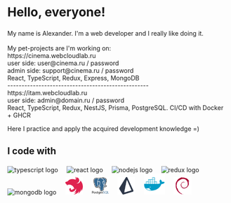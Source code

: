  <h1 align="left">Hello, everyone!</h1>

###

<p align="left">
    My name is Alexander. I'm a web developer and I really like doing it.
    <br>
    <br>My pet-projects are I'm working on: <br>
    https://cinema.webcloudlab.ru
    <br>user side: user@cinema.ru / password<br>
    admin side: support@cinema.ru / password
    <br>React, TypeScript, Redux, Express, MongoDB<br>
    --------------------------------------------------
    <br>https://itam.webcloudlab.ru<br>
    user side: admin@domain.ru / password
    <br>React, TypeScript, Redux, NestJS, Prisma, PostgreSQL. CI/CD with Docker + GHCR<b></b>
    <p>Here I practice and apply the acquired development knowledge =)<p></p>

<p align="left"></p>

###

<h2 align="left">I code with</h2>

###

<div align="left">
  <img src="https://cdn.jsdelivr.net/gh/devicons/devicon/icons/typescript/typescript-original.svg" height="40" alt="typescript logo"  />
  <img width="12" />
  <img src="https://cdn.jsdelivr.net/gh/devicons/devicon/icons/react/react-original.svg" height="40" alt="react logo"  />
  <img width="12" />
  <img src="https://cdn.jsdelivr.net/gh/devicons/devicon/icons/nodejs/nodejs-original.svg" height="40" alt="nodejs logo"  />
  <img width="12" />
  <img src="https://cdn.jsdelivr.net/gh/devicons/devicon/icons/redux/redux-original.svg" height="40" alt="redux logo"  />
  <img width="12" />
  <img src="https://cdn.jsdelivr.net/gh/devicons/devicon/icons/mongodb/mongodb-original.svg" height="40" alt="mongodb logo"  />
  <img width="12" />
  <img src="https://github.com/devicons/devicon/blob/v2.16.0/icons/nestjs/nestjs-original.svg" height="40" alt="mongodb logo"  />
   <img width="12" />
  <img src="https://github.com/devicons/devicon/blob/v2.16.0/icons/postgresql/postgresql-original-wordmark.svg" height="40" alt="mongodb logo"  />
   <img width="12" />
  <img src="https://github.com/devicons/devicon/blob/v2.16.0/icons/prisma/prisma-original.svg" height="40" alt="mongodb logo"  />
   <img width="12" />
  <img src="https://github.com/devicons/devicon/blob/v2.16.0/icons/docker/docker-plain.svg" height="48" alt="docker logo"  />
   <img width="12" />
   <img src="https://github.com/devicons/devicon/blob/v2.16.0/icons/debian/debian-original.svg" height="40" alt="nginx logo"  />
  <img width="12" />
</div>

###
